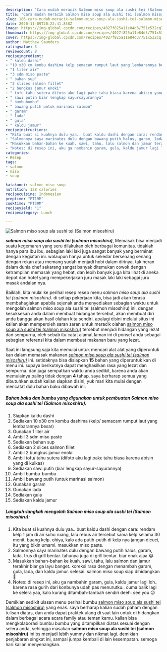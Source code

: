 ```yaml
---
description: "Cara mudah meracik Salmon miso soup ala sushi tei (Salmon misoshiru), Bikin Ngiler"
title: "Cara mudah meracik Salmon miso soup ala sushi tei (Salmon misoshiru), Bikin Ngiler"
slug: 186-cara-mudah-meracik-salmon-miso-soup-ala-sushi-tei-salmon-misoshiru-bikin-ngiler
date: 2020-11-09T20:22:41.858Z
image: https://img-global.cpcdn.com/recipes/4027f825a11e84d3/751x532cq70/salmon-miso-soup-ala-sushi-tei-salmon-misoshiru-foto-resep-utama.jpg
thumbnail: https://img-global.cpcdn.com/recipes/4027f825a11e84d3/751x532cq70/salmon-miso-soup-ala-sushi-tei-salmon-misoshiru-foto-resep-utama.jpg
cover: https://img-global.cpcdn.com/recipes/4027f825a11e84d3/751x532cq70/salmon-miso-soup-ala-sushi-tei-salmon-misoshiru-foto-resep-utama.jpg
author: Matthew Saunders
ratingvalue: 3
reviewcount: 8
recipeingredient:
- " kaldu dashi"
- "10 x30 cm kombu dashima kelp semacam rumput laut yang lembarannya besar"
- "1 liter air"
- "3 sdm miso paste"
- " bahan sup"
- "2 slices salmon fillet"
- "2 bungkus jamur enoki"
- " tofu tahu sutera difoto aku lagi pake tahu biasa karena abisin yang di kulkas"
- " sawi putih biar lengkap sayursayurannya"
- " bumbubumbu"
- " bawang putih untuk marinasi salmon"
- " garam"
- " lada"
- " gula"
- " kaldu jamur"
recipeinstructions:
- "Kita buat si kuahnya dulu yaa.. buat kaldu dashi dengan cara: rendam kelp 1 jam di air suhu ruang, lalu rebus air tersebut sama kelp selama 30 menit. buang kelp. ohiya, kalo ada putih-putih di kelp nya jangan dicuci, itu yang bikin umami. masukkan miso paste."
- "Salmonnya saya marinates dulu dengan bawang putih halus, garam, lada. trus di grill bentar. tahunya juga di grill bentar. biar enak ajaa 😂"
- "Masukkan bahan-bahan ke kuah. sawi, tahu, lalu salmon dan jamur terakhir biar ga layu banget. koreksi rasa dengan menambah garam, gula, lada, dan kaldu jamur. selesai. salmon miso soup siap dihidangkan 🍲"
- "Notes: di resep ini, aku ga nambahin garam, gula, kaldu jamur lagi loh.. karena rasa gurih dari konbunya udah pas menurutku.. cuma balik lagi ke selera yaa, kalo kurang ditambah-tambah sendiri deeh. see you 😉"
categories:
- Resep
tags:
- salmon
- miso
- soup

katakunci: salmon miso soup 
nutrition: 128 calories
recipecuisine: Indonesian
preptime: "PT19M"
cooktime: "PT39M"
recipeyield: "1"
recipecategory: Lunch

---
```



![Salmon miso soup ala sushi tei (Salmon misoshiru)](https://img-global.cpcdn.com/recipes/4027f825a11e84d3/751x532cq70/salmon-miso-soup-ala-sushi-tei-salmon-misoshiru-foto-resep-utama.jpg)

<b><i>salmon miso soup ala sushi tei (salmon misoshiru)</i></b>, Memasak bisa menjadi suatu kegemaran yang seru dilakukan oleh berbagai komunitas. tidaklah hanya para ibu ibu, sebagian laki laki juga sangat banyak yang berminat dengan kegiatan ini. walaupun hanya untuk sekedar bersenang senang dengan rekan atau memang sudah menjadi hobi dalam dirinya. tak heran dalam dunia chef sekarang sangat banyak ditemukan cowok dengan ketrampilan memasak yang hebat, dan lebih banyak juga kita lihat di aneka depot dan hotel yang mempekerjakan juru masak laki laki sebagai juru masak andalan nya.

Baiklah, kita mulai ke perihal resep resep menu <i>salmon miso soup ala sushi tei (salmon misoshiru)</i>. di setiap pekerjaan kita, bisa jadi akan terasa membahagiakan apabila sejenak anda menyediakan sebagian waktu untuk mengolah salmon miso soup ala sushi tei (salmon misoshiru) ini. dengan kesuksesan anda dalam membuat hidangan tersebut, akan membuat diri anda bangga akan hasil olahan kita sendiri. apalagi disini melalui situs ini kalian akan memperoleh saran saran untuk meracik olahan <u>salmon miso soup ala sushi tei (salmon misoshiru)</u> tersebut menjadi hidangan yang lezat dan sempurna, oleh sebab itu catat alamat laman ini di ponsel anda sebagai sebagian referensi kita dalam membuat makanan baru yang lezat.




Saat ini langsung saja kita memulai untuk mencari alat alat yang diperuntuk kan dalam memasak makanan <u><i>salmon miso soup ala sushi tei (salmon misoshiru)</i></u> ini. setidaknya bisa disiapkan <b>15</b> bahan yang diperuntuk kan di menu ini. supaya berikutnya dapat menghasilkan rasa yang lezat dan sempurna. dan juga sempatkan waktu anda sedikit, karena anda akan memulainya paling tidak dengan <b>4</b> tahap. saya berharap semua yang dibutuhkan sudah kalian siapkan disini, yuk mari kita mulai dengan mencatat dulu bahan baku dibawah ini.

<!--inarticleads1-->

##### Bahan baku dan bumbu yang digunakan untuk pembuatan Salmon miso soup ala sushi tei (Salmon misoshiru):

1. Siapkan  kaldu dashi
1. Sediakan 10 x30 cm kombu dashima (kelp/ semacam rumput laut yang lembarannya besar)
1. Gunakan 1 liter air
1. Ambil 3 sdm miso paste
1. Sediakan  bahan sup
1. Sediakan 2 slices salmon fillet
1. Ambil 2 bungkus jamur enoki
1. Ambil  tofu/ tahu sutera (difoto aku lagi pake tahu biasa karena abisin yang di kulkas)
1. Sediakan  sawi putih (biar lengkap sayur-sayurannya)
1. Ambil  bumbu-bumbu
1. Ambil  bawang putih (untuk marinasi salmon)
1. Gunakan  garam
1. Gunakan  lada
1. Sediakan  gula
1. Sediakan  kaldu jamur




<!--inarticleads2-->

##### Langkah-langkah mengolah Salmon miso soup ala sushi tei (Salmon misoshiru):

1. Kita buat si kuahnya dulu yaa.. buat kaldu dashi dengan cara: rendam kelp 1 jam di air suhu ruang, lalu rebus air tersebut sama kelp selama 30 menit. buang kelp. ohiya, kalo ada putih-putih di kelp nya jangan dicuci, itu yang bikin umami. masukkan miso paste.
1. Salmonnya saya marinates dulu dengan bawang putih halus, garam, lada. trus di grill bentar. tahunya juga di grill bentar. biar enak ajaa 😂
1. Masukkan bahan-bahan ke kuah. sawi, tahu, lalu salmon dan jamur terakhir biar ga layu banget. koreksi rasa dengan menambah garam, gula, lada, dan kaldu jamur. selesai. salmon miso soup siap dihidangkan 🍲
1. Notes: di resep ini, aku ga nambahin garam, gula, kaldu jamur lagi loh.. karena rasa gurih dari konbunya udah pas menurutku.. cuma balik lagi ke selera yaa, kalo kurang ditambah-tambah sendiri deeh. see you 😉




Demikian sedikit ulasan menu perihal bumbu <u>salmon miso soup ala sushi tei (salmon misoshiru)</u> yang enak. saya berharap kalian sudah paham dengan tulisan diatas, dan anda dapat praktek ulang di saat lain untuk di hidangkan dalam berbagai acara acara family atau teman kamu. kalian bisa mengkolaborasi bumbu bumbu yang ditampilkan diatas sesuai dengan selera anda, sehingga masakan <b>salmon miso soup ala sushi tei (salmon misoshiru)</b> ini bs menjadi lebih yummy dan nikmat lagi. demikian penjabaran singkat ini, sampai jumpa kembali di lain kesempatan. semoga hari kalian menyenangkan.
